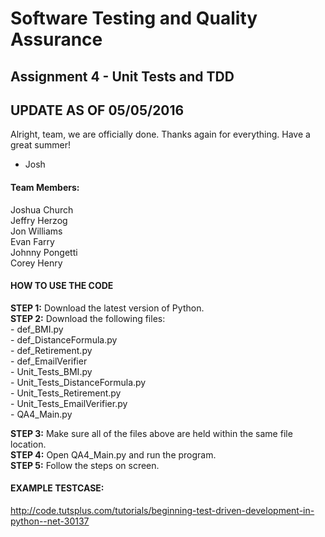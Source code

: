 # Software Testing and Quality Assurance #
## Assignment 4 - Unit Tests and TDD ##

## UPDATE AS OF 05/05/2016 ##
Alright, team, we are officially done. Thanks again for everything. Have a great summer! 
- Josh

#### Team Members: ####
Joshua Church<br>
Jeffry Herzog<br>
Jon Williams<br>
Evan Farry<br>
Johnny Pongetti<br>
Corey Henry<br>

#### HOW TO USE THE CODE ####
**STEP 1:** Download the latest version of Python. <br>
**STEP 2:** Download the following files: <br>
	- def_BMI.py <br>
	- def_DistanceFormula.py <br>
	- def_Retirement.py <br>
	- def_EmailVerifier <br>
	- Unit_Tests_BMI.py <br>
	- Unit_Tests_DistanceFormula.py <br>
	- Unit_Tests_Retirement.py <br>
	- Unit_Tests_EmailVerifier.py <br>
	- QA4_Main.py <br>
	
**STEP 3:** Make sure all of the files above are held within the same file location. <br>
**STEP 4:** Open QA4_Main.py and run the program. <br>
**STEP 5:** Follow the steps on screen. <br>

	
#### EXAMPLE TESTCASE: ####
http://code.tutsplus.com/tutorials/beginning-test-driven-development-in-python--net-30137
